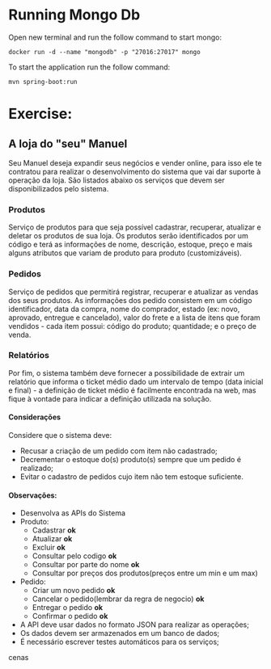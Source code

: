 # Running Mongo Db

Open new terminal and run the follow command to start mongo:

```
docker run -d --name "mongodb" -p "27016:27017" mongo
```

To start the application run the follow command:

```
mvn spring-boot:run
```


# Exercise:

## A loja do "seu" Manuel
Seu Manuel deseja expandir seus negócios e vender online, para isso ele te contratou para realizar o desenvolvimento do sistema que vai dar suporte à operação da loja. São listados abaixo os serviços que devem ser disponibilizados pelo sistema.

### Produtos
Serviço de produtos para que seja possível cadastrar, recuperar, atualizar e deletar os produtos de sua loja.
Os produtos serão identificados por um código e terá as informações de nome, descrição, estoque, preço e mais alguns atributos que variam de produto para produto (customizáveis).
### Pedidos
Serviço de pedidos que permitirá registrar, recuperar e atualizar as vendas dos seus produtos. As informações dos pedido consistem em um código identificador, data da compra, nome do comprador, estado (ex: novo, aprovado, entregue e cancelado), valor do frete e a lista de itens que foram vendidos - cada item possui: código do produto; quantidade; e o preço de venda.
### Relatórios
Por fim, o sistema também deve fornecer a possibilidade de extrair um relatório que informa o ticket médio dado um intervalo de tempo (data inicial e final) - a definição de ticket médio é facilmente encontrada na web, mas fique à vontade para indicar a definição utilizada na solução.
#### Considerações
Considere que o sistema deve:
 - Recusar a criação de um pedido com item não cadastrado;
 - Decrementar o estoque do(s) produto(s) sempre que um pedido é realizado;
 - Evitar o cadastro de pedidos cujo item não tem estoque suficiente.

#### Observações:
 - Desenvolva as APIs do Sistema
 - Produto:
     - Cadastrar **ok**
     - Atualizar **ok**
     - Excluir **ok**
     - Consultar pelo codigo **ok**
     - Consultar por parte do nome **ok**
     - Consultar por preços dos produtos(preços entre um min e um max)
 - Pedido:
     - Criar um novo pedido **ok**
     - Cancelar o pedido(lembrar da regra de negocio) **ok**
     - Entregar o pedido **ok**
     - Confirmar o pedido **ok**
 - A API deve usar dados no formato JSON para realizar as operações;
 - Os dados devem ser armazenados em um banco de dados;
 - É necessário escrever testes automáticos para os serviços;
 
 cenas
